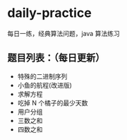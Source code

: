 # daily-practice

每日一练，经典算法问题，java 算法练习

## 题目列表：（每日更新）

- 特殊的二进制序列
- 小鱼的航程(改进版)
- 求解方程
- 吃掉 N 个橘子的最少天数
- 用户分组
- 三数之和
- 四数之和

